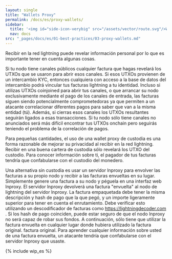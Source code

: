 ```yaml
---
layout: single
title: "Wallets Proxy"
permalink: /docs/es/proxy-wallets/
sidebar:
  title: '<img id="side-icon-verybig" src="/assets/vector/route.svg"/>Wallets Proxy'
  nav: docs
src: "_pages/docs/es/01-best-practices/03-proxy-wallets.md"
---
```


Recibir en la red lightning puede revelar información personal
por lo que es importante tener en cuenta algunas cosas.

Si tu nodo tiene canales públicos
cualquier factura que hagas revelará los UTXOs que se usaron para abrir esos canales.
Si esos UTXOs provienen de un intercambio KYC,
entonces cualquiera con acceso a la base de datos del intercambio
podrá vincular tus facturas lightning a tu identidad.
Incluso si utilizas UTXOs coinjoined para abrir tus canales,
o que arrancar su nodo exclusivamente mediante el pago de los canales de entrada,
las facturas siguen siendo potencialmente comprometedoras
ya que permiten a un atacante correlacionar diferentes
pagos para saber que van a la misma entidad (tú).
Además, si cierras esos canales
los UTXOs resultantes seguirán ligados a esas
transacciones.
Si tu nodo sólo tiene canales no anunciados
será más difícil encontrar tus UTXOs onchain
pero seguirás teniendo el problema de la
correlación de pagos.

Para pequeñas cantidades, el uso de una wallet proxy de custodia es una forma razonable de
mejorar su privacidad al recibir en la red lightning.
Recibir en una buena cartera de custodia sólo revelará los UTXO del custodio.
Para conocer información sobre ti,
el pagador de tus facturas tendría que confabularse con el custodio del monedero.

Una alternativa sin custodia es usar un servidor lnproxy
para envolver las facturas a su propio nodo y recibir a las facturas envueltas en su lugar.
Simplemente genere una factura a su nodo y péguela en una interfaz web lnproxy.
El servidor lnproxy devolverá una factura "envuelta" al nodo de lightning del servidor lnproxy.
La factura empaquetada debe tener la misma
descripción y hash de pago que la que pegó,
y un importe ligeramente superior para tener en cuenta el enrutamiento.
Debe verificar esto utilizando un descodificador de facturas como https://lightningdecoder.com .
Si los hash de pago coinciden, puede estar seguro de que el nodo lnproxy
no será capaz de robar sus fondos.
A continuación, sólo tiene que utilizar la factura envuelta en cualquier lugar donde hubiera utilizado la factura original.
factura original.
Para aprender cualquier información sobre usted de una factura envuelta,
un atacante tendría que confabularse con el servidor lnproxy que usaste.

{% include wip_es %}
